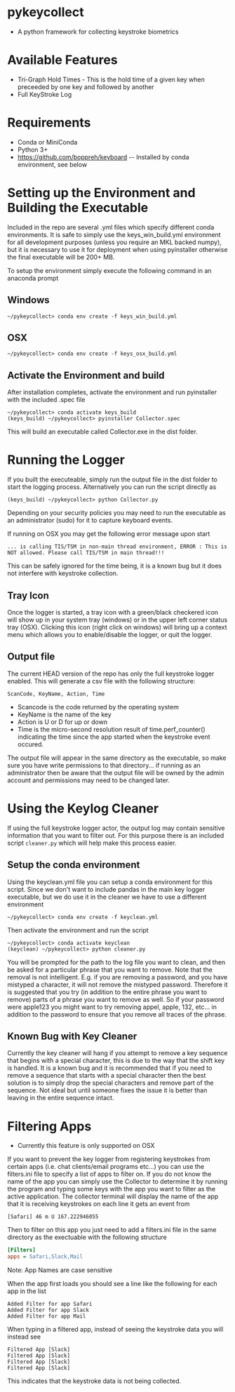 # pykeycollect 
* A python framework for collecting keystroke biometrics

# Available Features

* Tri-Graph Hold Times - This is the hold time of a given key when preceeded by one key and followed by another
* Full KeyStroke Log

# Requirements
* Conda or MiniConda
* Python 3+
* https://github.com/boppreh/keyboard -- Installed by conda environment, see below

# Setting up the Environment and Building the Executable
Included in the repo are several .yml files which specify different conda environments. It is safe to simply use the keys_win_build.yml environment for all development purposes (unless you require an MKL backed numpy), but it is necessary to use it for deployment when using pyinstaller otherwise the final executable will be 200+ MB. 

To setup the environment simply execute the following command in an anaconda prompt
## Windows
```
~/pykeycollect> conda env create -f keys_win_build.yml
```
## OSX
```
~/pykeycollect> conda env create -f keys_osx_build.yml
```

## Activate the Environment and build
After installation completes, activate the environment and run pyinstaller with the included .spec file
```
~/pykeycollect> conda activate keys_build
(keys_build) ~/pykeycollect> pyinstaller Collector.spec
```
This will build an executable called Collector.exe in the dist folder. 


# Running the Logger
If you built the executeable, simply run the output file in the dist folder to start the logging process. Alternatively you can run the script directly as 
```
(keys_build) ~/pykeycollect> python Collector.py
```

Depending on your security policies you may need to run the executable as an administrator (sudo) for it to capture keyboard events. 

If running on OSX you may get the following error message upon start
```
... is calling TIS/TSM in non-main thread environment, ERROR : This is NOT allowed. Please call TIS/TSM in main thread!!!
```

This can be safely ignored for the time being, it is a known bug but it does not interfere with keystroke collection.

## Tray Icon
Once the logger is started, a tray icon with a green/black checkered icon will show up in your system tray (windows) or in the upper left corner status tray (OSX). Clicking this icon (right click on windows) will bring up a context menu which allows you to enable/disable the logger, or quit the logger. 

## Output file
The current HEAD version of the repo has only the full keystroke logger enabled. This will generate a csv file with the following structure:
```
ScanCode, KeyName, Action, Time
```

* Scancode is the code returned by the operating system
* KeyName is the name of the key
* Action is U or D for up or down
* Time is the micro-second resolution result of time.perf_counter() indicating the time since the app started when the keystroke event occured.

The output file will appear in the same directory as the executable, so make sure you have write permissions to that directory... if running as an administrator then be aware that the output file will be owned by the admin account and permissions may need to be changed later.


# Using the Keylog Cleaner
If using the full keystroke logger actor, the output log may contain sensitive information that you want to filter out. For this purpose there is an included script ```cleaner.py``` which will help make this process easier. 

## Setup the conda environment
Using the keyclean.yml file you can setup a conda environment for this script. Since we don't want to include pandas in the main key logger executable, but we do use it in the cleaner we have to use a different environment

```
~/pykeycollect> conda env create -f keyclean.yml
```

Then activate the environment and run the script 
```
~/pykeycollect> conda activate keyclean
(keyclean) ~/pykeycollect> python cleaner.py
```

You will be prompted for the path to the log file you want to clean, and then be asked for a particular phrase that you want to remove. Note that the removal is not intelligent. E.g. if you are removing a password, and you have mistyped a character, it will not remove the mistyped password. Therefore it is suggested that you try (in addition to the entire phrase you want to remove) parts of a phrase you want to remove as well. So if your password were apple123 you might want to try removing appel, apple, 132, etc... in addition to the password to ensure that you remove all traces of the phrase.

## Known Bug with Key Cleaner

Currently the key cleaner will hang if you attempt to remove a key sequence that begins with a special character, this is due to the way that the shift key is handled. It is a known bug and it is recommended that if you need to remove a sequence that starts with a special character then the best solution is to simply drop the special characters and remove part of the sequence. Not ideal but until someone fixes the issue it is better than leaving in the entire sequence intact.

# Filtering Apps
* Currently this feature is only supported on OSX

If you want to prevent the key logger from registering keystrokes from certain apps (i.e. chat clients/email programs etc...) you can use the filters.ini file to specify a list of apps to filter on. If you do not know the name of the app you can simply use the Collector to determine it by running the program and typing some keys with the app you want to filter as the active application. The collector terminal will display the name of the app that it is receiving keystrokes on each line it gets an event from

```
[Safari] 46 m U 167.222946055
```

Then to filter on this app you just need to add a filters.ini file in the same directory as the exectuable with the following structure
```filters.ini
[Filters]
apps = Safari,Slack,Mail
```

Note: App Names are case sensitive

When the app first loads you should see a line like the following for each app in the list
```
Added Filter for app Safari
Added Filter for app Slack
Added Filter for app Mail
```

When typing in a filtered app, instead of seeing the keystroke data you will instead see
```
Filtered App [Slack]
Filtered App [Slack]
Filtered App [Slack]
Filtered App [Slack]
```

This indicates that the keystroke data is not being collected.

